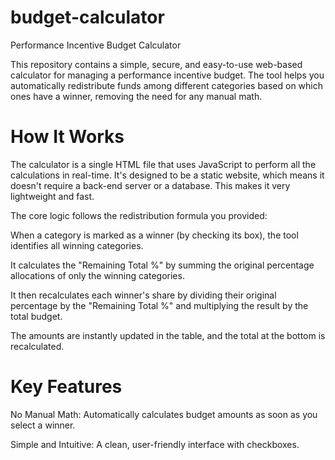 # budget-calculator
Performance Incentive Budget Calculator

This repository contains a simple, secure, and easy-to-use web-based calculator for managing a performance incentive budget. The tool helps you automatically redistribute funds among different categories based on which ones have a winner, removing the need for any manual math.

# How It Works
The calculator is a single HTML file that uses JavaScript to perform all the calculations in real-time. It's designed to be a static website, which means it doesn't require a back-end server or a database. This makes it very lightweight and fast.

The core logic follows the redistribution formula you provided:

When a category is marked as a winner (by checking its box), the tool identifies all winning categories.

It calculates the "Remaining Total %" by summing the original percentage allocations of only the winning categories.

It then recalculates each winner's share by dividing their original percentage by the "Remaining Total %" and multiplying the result by the total budget.

The amounts are instantly updated in the table, and the total at the bottom is recalculated.

# Key Features
No Manual Math: Automatically calculates budget amounts as soon as you select a winner.

Simple and Intuitive: A clean, user-friendly interface with checkboxes.
